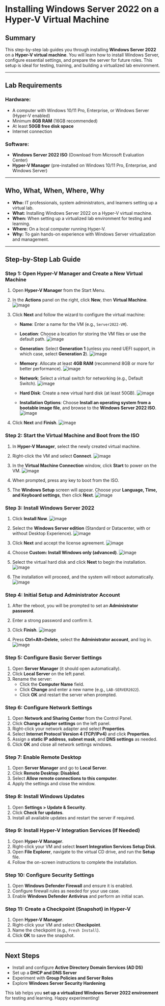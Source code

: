 # Installing Windows Server 2022 on a Hyper-V Virtual Machine

## Summary
This step-by-step lab guides you through installing **Windows Server 2022** on a **Hyper-V virtual machine**. You will learn how to install Windows Server, configure essential settings, and prepare the server for future roles. This setup is ideal for testing, training, and building a virtualized lab environment.

---

## Lab Requirements

### Hardware:
- A computer with Windows 10/11 Pro, Enterprise, or Windows Server (Hyper-V enabled)
- Minimum **8GB RAM** (16GB recommended)
- At least **50GB free disk space**
- Internet connection

### Software:
- **Windows Server 2022 ISO** (Download from Microsoft Evaluation Center)
- **Hyper-V Manager** (pre-installed on Windows 10/11 Pro, Enterprise, and Windows Server)

---

## Who, What, When, Where, Why

- **Who:** IT professionals, system administrators, and learners setting up a virtual lab.
- **What:** Installing Windows Server 2022 on a Hyper-V virtual machine.
- **When:** When setting up a virtualized lab environment for testing and learning.
- **Where:** On a local computer running Hyper-V.
- **Why:** To gain hands-on experience with Windows Server virtualization and management.

---

## Step-by-Step Lab Guide

### Step 1: Open Hyper-V Manager and Create a New Virtual Machine
1. Open **Hyper-V Manager** from the Start Menu.
2. In the **Actions** panel on the right, click **New**, then **Virtual Machine**.
![image](https://github.com/user-attachments/assets/c1a06c29-1e5a-456b-95b4-54315860d270)

4. Click **Next** and follow the wizard to configure the virtual machine:
   - **Name**: Enter a name for the VM (e.g., `Server2022-VM`).
   - **Location**: Choose a location for storing the VM files or use the default path.
![image](https://github.com/user-attachments/assets/25e6bb2f-1e09-4570-a322-a65a373daec2)

   - **Generation**: Select **Generation 1** (unless you need UEFI support, in which case, select **Generation 2**).
![image](https://github.com/user-attachments/assets/f3c8c940-7c46-4486-804e-e475b33c3781)

   - **Memory**: Allocate at least **4GB RAM** (recommend 8GB or more for better performance).
![image](https://github.com/user-attachments/assets/b6be1ebc-bd5f-4371-a2b6-55dc548fc587)

   - **Network**: Select a virtual switch for networking (e.g., Default Switch).
![image](https://github.com/user-attachments/assets/2adc1bcf-1e0d-4988-ad1b-43a90fd341a8)

   - **Hard Disk**: Create a new virtual hard disk (at least 50GB).
![image](https://github.com/user-attachments/assets/59ad5b68-7675-44da-b935-3cda3e20396e)

   - **Installation Options**: Choose **Install an operating system from a bootable image file**, and browse to the **Windows Server 2022 ISO**.
![image](https://github.com/user-attachments/assets/59ab600b-4319-4d88-a6c7-7a7187f4f371)

5. Click **Next** and **Finish**.
![image](https://github.com/user-attachments/assets/43a4d291-4cde-46f6-847d-c4610084cfd3)

### Step 2: Start the Virtual Machine and Boot from the ISO
1. In **Hyper-V Manager**, select the newly created virtual machine.
2. Right-click the VM and select **Connect**.
![image](https://github.com/user-attachments/assets/c1e039bf-4fd2-41af-88bf-a8091f395b17)

4. In the **Virtual Machine Connection** window, click **Start** to power on the VM.
![image](https://github.com/user-attachments/assets/d20a2f3a-8a8e-4820-a8aa-135efc8c4310)

6. When prompted, press any key to boot from the ISO.
7. The **Windows Setup** screen will appear. Choose your **Language, Time, and Keyboard settings**, then click **Next**.
![image](https://github.com/user-attachments/assets/cc743ec8-5f40-4798-8a78-433b5c806738)

### Step 3: Install Windows Server 2022
1. Click **Install Now**.
![image](https://github.com/user-attachments/assets/cdf062c3-b1ef-4a76-9fa7-89a28cab75c4)

3. Select the **Windows Server edition** (Standard or Datacenter, with or without Desktop Experience).
![image](https://github.com/user-attachments/assets/4983d612-dddb-4a6e-8d8c-c5aaf38ba9ec)

5. Click **Next** and accept the license agreement.
![image](https://github.com/user-attachments/assets/2a130e55-71e6-4796-9fc9-f6196188a2e1)

7. Choose **Custom: Install Windows only (advanced)**.
![image](https://github.com/user-attachments/assets/d14a37ed-3fb6-409e-b58c-f244af1ac1f9)

9. Select the virtual hard disk and click **Next** to begin the installation.
![image](https://github.com/user-attachments/assets/4ceff5b5-3b05-4192-a0ac-d34c966baade)

11. The installation will proceed, and the system will reboot automatically.
![image](https://github.com/user-attachments/assets/68d1a788-67b0-4168-b00c-aa58d253fc2b)


### Step 4: Initial Setup and Administrator Account
1. After the reboot, you will be prompted to set an **Administrator password**.
2. Enter a strong password and confirm it.
3. Click **Finish**.
![image](https://github.com/user-attachments/assets/b83b5520-437a-4f64-85a3-8fcfcec7caf6)

5. Press **Ctrl+Alt+Delete**, select the **Administrator account**, and log in.
![image](https://github.com/user-attachments/assets/b9e15be2-609e-4db1-8dc4-fa5c42ef2076)

### Step 5: Configure Basic Server Settings
1. Open **Server Manager** (it should open automatically).
2. Click **Local Server** on the left panel.
3. Rename the server:
   - Click the **Computer Name** field.
   - Click **Change** and enter a new name (e.g., `LAB-SERVER2022`).
   - Click **OK** and restart the server when prompted.

### Step 6: Configure Network Settings
1. Open **Network and Sharing Center** from the Control Panel.
2. Click **Change adapter settings** on the left panel.
3. Right-click your network adapter and select **Properties**.
4. Select **Internet Protocol Version 4 (TCP/IPv4)** and click **Properties**.
5. Assign a **static IP address**, **subnet mask**, and **DNS settings** as needed.
6. Click **OK** and close all network settings windows.

### Step 7: Enable Remote Desktop
1. Open **Server Manager** and go to **Local Server**.
2. Click **Remote Desktop: Disabled**.
3. Select **Allow remote connections to this computer**.
4. Apply the settings and close the window.

### Step 8: Install Windows Updates
1. Open **Settings > Update & Security**.
2. Click **Check for updates**.
3. Install all available updates and restart the server if required.

### Step 9: Install Hyper-V Integration Services (If Needed)
1. Open **Hyper-V Manager**.
2. Right-click your VM and select **Insert Integration Services Setup Disk**.
3. Open **File Explorer**, navigate to the virtual CD drive, and run the **Setup** file.
4. Follow the on-screen instructions to complete the installation.

### Step 10: Configure Security Settings
1. Open **Windows Defender Firewall** and ensure it is enabled.
2. Configure firewall rules as needed for your use case.
3. Enable **Windows Defender Antivirus** and perform an initial scan.

### Step 11: Create a Checkpoint (Snapshot) in Hyper-V
1. Open **Hyper-V Manager**.
2. Right-click your VM and select **Checkpoint**.
3. Name the checkpoint (e.g., `Fresh Install`).
4. Click **OK** to save the snapshot.

---

## Next Steps
- Install and configure **Active Directory Domain Services (AD DS)**
- Set up a **DHCP and DNS Server**
- Experiment with **Group Policies and Server Roles**
- Explore **Windows Server Security Hardening**

This lab helps you **set up a virtualized Windows Server 2022 environment** for testing and learning. Happy experimenting!
